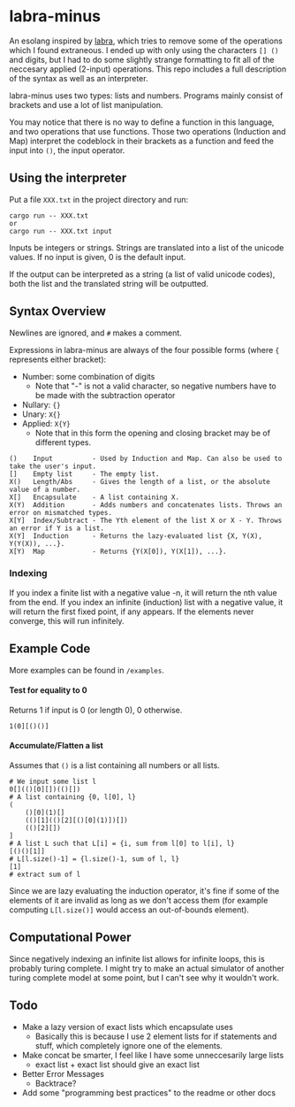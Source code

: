 # labra-minus

An esolang inspired by [labra](https://esolangs.org/wiki/Labra), which tries to remove some of the operations which I found extraneous. I ended up with only using the characters `[] ()` and digits, but I had to do some slightly strange formatting to fit all of the neccesary applied (2-input) operations. This repo includes a full description of the syntax as well as an interpreter.

labra-minus uses two types: lists and numbers. Programs mainly consist of brackets and use a lot of list manipulation.

You may notice that there is no way to define a function in this language, and two operations that use functions. Those two operations (Induction and Map) interpret the codeblock in their brackets as a function and feed the input into `()`, the input operator.

## Using the interpreter

Put a file `XXX.txt` in the project directory and run:
```
cargo run -- XXX.txt
or
cargo run -- XXX.txt input
```
Inputs be integers or strings. Strings are translated into a list of the unicode values. If no input is given, 0 is the default input.

If the output can be interpreted as a string (a list of valid unicode codes), both the list and the translated string will be outputted.

## Syntax Overview
Newlines are ignored, and `#` makes a comment.

Expressions in labra-minus are always of the four possible forms (where `{` represents either bracket):
* Number: some combination of digits
  * Note that "-" is not a valid character, so negative numbers have to be made with the subtraction operator
* Nullary: `{}`
* Unary: `X{}`
* Applied: `X{Y}`
  * Note that in this form the opening and closing bracket may be of different types.

```
()    Input          - Used by Induction and Map. Can also be used to take the user's input.
[]    Empty list     - The empty list.
X()   Length/Abs     - Gives the length of a list, or the absolute value of a number.
X[]   Encapsulate    - A list containing X.
X(Y)  Addition       - Adds numbers and concatenates lists. Throws an error on mismatched types.
X[Y]  Index/Subtract - The Yth element of the list X or X - Y. Throws an error if Y is a list.
X(Y]  Induction      - Returns the lazy-evaluated list {X, Y(X), Y(Y(X)), ...}.
X[Y)  Map            - Returns {Y(X[0]), Y(X[1]), ...}.
```
### Indexing
If you index a finite list with a negative value -n, it will return the nth value from the end. If you index an infinite (induction) list with a negative value, it will return the first fixed point, if any appears. If the elements never converge, this will run infinitely.

## Example Code

More examples can be found in `/examples`.

#### Test for equality to 0
Returns 1 if input is 0 (or length 0), 0 otherwise.

```
1(0][()()]
```

#### Accumulate/Flatten a list
Assumes that `()` is a list containing all numbers or all lists.
```
# We input some list l
0[](()[0][])(()[])
# A list containing {0, l[0], l}
(
    ()[0](1)[]
    (()[1](()[2][()[0](1)])[])
    (()[2][])
]
# A list L such that L[i] = {i, sum from l[0] to l[i], l}
[()()[1]]
# L[l.size()-1] = {l.size()-1, sum of l, l}
[1]
# extract sum of l
```
Since we are lazy evaluating the induction operator, it's fine if some of the elements of it are invalid as long as we don't access them (for example computing `L[l.size()]` would access an out-of-bounds element).

## Computational Power
Since negatively indexing an infinite list allows for infinite loops, this is probably turing complete. I might try to make an actual simulator of another turing complete model at some point, but I can't see why it wouldn't work.

## Todo
 * Make a lazy version of exact lists which encapsulate uses
   * Basically this is because I use 2 element lists for if statements and stuff, which completely ignore one of the elements.
 * Make concat be smarter, I feel like I have some unneccesarily large lists
   * exact list + exact list should give an exact list
 * Better Error Messages
   * Backtrace?
 * Add some "programming best practices" to the readme or other docs
